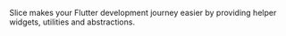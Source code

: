 Slice makes your Flutter development journey easier by providing helper widgets, utilities and abstractions.